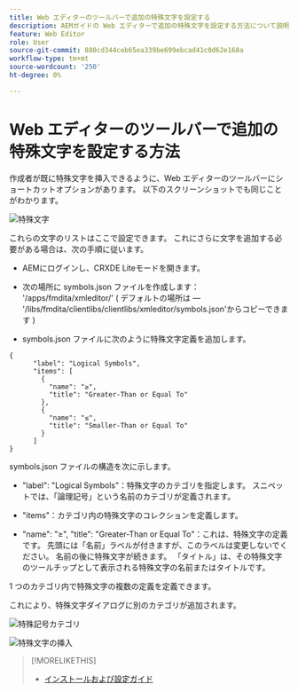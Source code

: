 ```yaml
---
title: Web エディターのツールバーで追加の特殊文字を設定する
description: AEMガイドの Web エディターで追加の特殊文字を設定する方法について説明します。
feature: Web Editor
role: User
source-git-commit: 880cd344ceb65ea339be699ebcad41c0d62e168a
workflow-type: tm+mt
source-wordcount: '250'
ht-degree: 0%

---
```


# Web エディターのツールバーで追加の特殊文字を設定する方法

作成者が既に特殊文字を挿入できるように、Web エディターのツールバーにショートカットオプションがあります。
以下のスクリーンショットでも同じことがわかります。

![特殊文字](assets/special-chars.png)


これらの文字のリストはここで設定できます。 これにさらに文字を追加する必要がある場合は、次の手順に従います。

+ AEMにログインし、CRXDE Liteモードを開きます。

+ 次の場所に symbols.json ファイルを作成します： &#39;/apps/fmdita/xmleditor/&#39; ( デフォルトの場所は — &#39;/libs/fmdita/clientlibs/clientlibs/xmleditor/symbols.json&#39;からコピーできます )

+ symbols.json ファイルに次のように特殊文字定義を追加します。

```
{
      "label": "Logical Symbols",
      "items": [
        {
          "name": "≥",
          "title": "Greater-Than or Equal To"
        },
        {
          "name": "≤",
          "title": "Smaller-Than or Equal To"
        }
      ]
}
```

symbols.json ファイルの構造を次に示します。

+ &quot;label&quot;: &quot;Logical Symbols&quot;：特殊文字のカテゴリを指定します。 スニペットでは、「論理記号」という名前のカテゴリが定義されます。

+ &quot;items&quot;：カテゴリ内の特殊文字のコレクションを定義します。

+ &quot;name&quot;: &quot;≥&quot;, &quot;title&quot;: &quot;Greater-Than or Equal To&quot;：これは、特殊文字の定義です。 先頭には「名前」ラベルが付きますが、このラベルは変更しないでください。 名前の後に特殊文字が続きます。 「タイトル」は、その特殊文字のツールチップとして表示される特殊文字の名前またはタイトルです。

1 つのカテゴリ内で特殊文字の複数の定義を定義できます。

これにより、特殊文字ダイアログに別のカテゴリが追加されます。

![特殊記号カテゴリ](assets/special-char-category.png)

![特殊文字の挿入](assets/insert-special-char.png)

>[!MORELIKETHIS]
>
>+ [インストールおよび設定ガイド](https://helpx.adobe.com/content/dam/help/en/xml-documentation-solution/3-6/XML-Documentation-for-Adobe-Experience-Manager_Installation-Configuration-Guide_EN.pdf)
